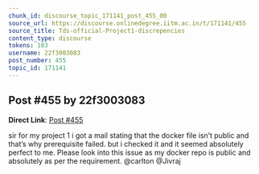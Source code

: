 ```yaml
---
chunk_id: discourse_topic_171141_post_455_00
source_url: https://discourse.onlinedegree.iitm.ac.in/t/171141/455
source_title: Tds-official-Project1-discrepencies
content_type: discourse
tokens: 103
username: 22f3003083
post_number: 455
topic_id: 171141
---
```


## Post #455 by 22f3003083

**Direct Link**: [Post #455](https://discourse.onlinedegree.iitm.ac.in/t/171141/455)

sir for my project 1 i got a mail stating that the docker file isn’t public and that’s why prerequisite failed. but i checked it and it seemed absolutely perfect to me. Please look into this issue as my docker repo is public and absolutely as per the requirement. @carlton @Jivraj
